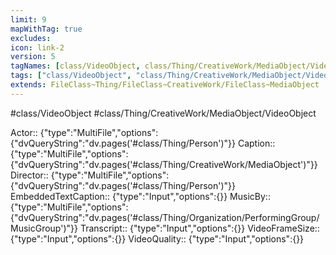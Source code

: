```yaml
---
limit: 9
mapWithTag: true
excludes:
icon: link-2
version: 5
tagNames: [class/VideoObject, class/Thing/CreativeWork/MediaObject/VideoObject, schema-org/VideoObject]
tags: ["class/VideoObject", "class/Thing/CreativeWork/MediaObject/VideoObject"]
extends: FileClass~Thing/FileClass~CreativeWork/FileClass~MediaObject
---
```


#class/VideoObject
#class/Thing/CreativeWork/MediaObject/VideoObject

Actor:: {"type":"MultiFile","options":{"dvQueryString":"dv.pages('#class/Thing/Person')"}}
Caption:: {"type":"MultiFile","options":{"dvQueryString":"dv.pages('#class/Thing/CreativeWork/MediaObject')"}}
Director:: {"type":"MultiFile","options":{"dvQueryString":"dv.pages('#class/Thing/Person')"}}
EmbeddedTextCaption:: {"type":"Input","options":{}}
MusicBy:: {"type":"MultiFile","options":{"dvQueryString":"dv.pages('#class/Thing/Organization/PerformingGroup/MusicGroup')"}}
Transcript:: {"type":"Input","options":{}}
VideoFrameSize:: {"type":"Input","options":{}}
VideoQuality:: {"type":"Input","options":{}}

